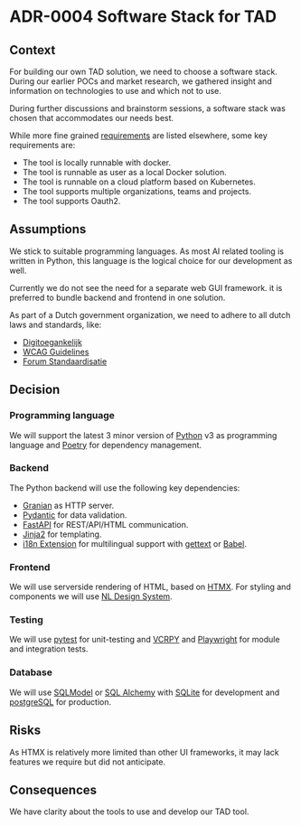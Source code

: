 # ADR-0004 Software Stack for TAD

## Context

For building our own TAD solution, we need to choose a software stack. During our earlier
POCs and market research, we gathered insight and information on technologies to use
and which not to use.

During further discussions and brainstorm sessions, a software stack was chosen
that accommodates our needs best.

While more fine grained [requirements](../Existing-Tools/Comparison/requirements.md) are listed elsewhere,
some key requirements are:

* The tool is locally runnable with docker.
* The tool is runnable as user as a local Docker solution.
* The tool is runnable on a cloud platform based on Kubernetes.
* The tool supports multiple organizations, teams and projects.
* The tool supports Oauth2.

## Assumptions

We stick to suitable programming languages. As most AI related
tooling is written in Python, this language is the logical choice for our development as well.

Currently we do not see the need for a separate web GUI framework.
it is preferred to bundle backend and frontend in one solution.

As part of a Dutch government organization, we need to adhere to all dutch laws and standards, like:

* [Digitoegankelijk](https://www.digitoegankelijk.nl/)
* [WCAG Guidelines](https://wcag.nl/kennis/richtlijnen/wcag-2-1-richtlijnen/)
* [Forum Standaardisatie](https://www.forumstandaardisatie.nl/)

## Decision

### Programming language

We will support the latest 3 minor version of [Python](https://www.python.org/) v3 as programming language
and [Poetry](https://python-poetry.org/) for dependency management.

### Backend

The Python backend will use the following key dependencies:

* [Granian](https://github.com/emmett-framework/granian) as HTTP server.
* [Pydantic](https://docs.pydantic.dev/latest/) for data validation.
* [FastAPI](https://fastapi.tiangolo.com/) for REST/API/HTML communication.
* [Jinja2](https://palletsprojects.com/p/jinja/) for templating.
* [i18n Extension](https://jinja.palletsprojects.com/en/3.1.x/extensions/#i18n-extension) for multilingual support
 with [gettext](https://docs.python.org/3/library/gettext.html) or [Babel](https://babel.pocoo.org/en/latest/).

### Frontend

We will use serverside rendering of HTML, based on [HTMX](https://htmx.org/).
For styling and components we will use [NL Design System](https://github.com/nl-design-system/rijkshuisstijl-community).

### Testing

We will use [pytest](https://docs.pytest.org/en/) for unit-testing and [VCRPY](https://vcrpy.readthedocs.io/en/latest/)
and [Playwright](https://playwright.dev/) for module and integration tests.

### Database

We will use [SQLModel](https://sqlmodel.tiangolo.com/) or
[SQL Alchemy](https://www.sqlalchemy.org/) with [SQLite](https://www.sqlite.org/) for
development and [postgreSQL](https://www.postgresql.org/) for
production.

## Risks

As HTMX is relatively more limited than other UI frameworks, it may lack features we require but
did not anticipate.

## Consequences

We have clarity about the tools to use and develop our TAD tool.
